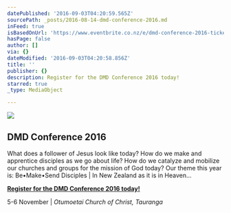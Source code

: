 ```yaml
---
datePublished: '2016-09-03T04:20:59.565Z'
sourcePath: _posts/2016-08-14-dmd-conference-2016.md
inFeed: true
isBasedOnUrl: 'https://www.eventbrite.co.nz/e/dmd-conference-2016-tickets-27103950646'
hasPage: false
author: []
via: {}
dateModified: '2016-09-03T04:20:58.856Z'
title: ''
publisher: {}
description: Register for the DMD Conference 2016 today!
starred: true
_type: MediaObject

---
```

![](https://the-grid-user-content.s3-us-west-2.amazonaws.com/2355ce3b-c4ee-40ae-b847-b539a4a61395.png)

<article style=""><h1>DMD Conference 2016</h1><p>What does a follower of Jesus look like today? How do we make and apprentice disciples as we go about life? How do we catalyze and mobilize our churches and groups for the mission of God today? Our theme this year is: Be•Make•Send Disciples | In New Zealand as it is in Heaven...</p></article>

**[Register for the DMD Conference 2016 today!][0]**

5-6 November | _Otumoetai Church of Christ, Tauranga_

[0]: https://www.eventbrite.co.nz/e/dmd-conference-2016-tickets-27103950646